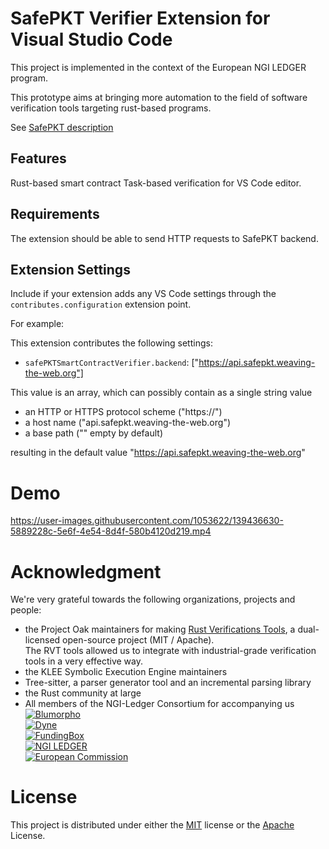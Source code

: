 # SafePKT Verifier Extension for Visual Studio Code

This project is implemented in the context of the European NGI LEDGER program.

This prototype aims at bringing more automation
to the field of software verification tools targeting rust-based programs.

See [SafePKT description](https://ledgerproject.github.io/home/#/teams/SafePKT)

## Features

Rust-based smart contract Task-based verification for VS Code editor.

## Requirements

The extension should be able to send HTTP requests to SafePKT backend.

## Extension Settings

Include if your extension adds any VS Code settings through the `contributes.configuration` extension point.

For example:

This extension contributes the following settings:

* `safePKTSmartContractVerifier.backend`: ["https://api.safepkt.weaving-the-web.org"]

This value is an array, which can possibly contain as a single string value
 - an HTTP or HTTPS protocol scheme ("https://")  
 - a host name ("api.safepkt.weaving-the-web.org")  
 - a base path ("" empty by default)  

resulting in the default value "https://api.safepkt.weaving-the-web.org"

# Demo

https://user-images.githubusercontent.com/1053622/139436630-5889228c-5e6f-4e54-8d4f-580b4120d219.mp4

# Acknowledgment

We're very grateful towards the following organizations, projects and people:
 - the Project Oak maintainers for making [Rust Verifications Tools](https://project-oak.github.io/rust-verification-tools/), a dual-licensed open-source project (MIT / Apache).  
 The RVT tools allowed us to integrate with industrial-grade verification tools in a very effective way. 
 - the KLEE Symbolic Execution Engine maintainers
 - Tree-sitter, a parser generator tool and an incremental parsing library 
 - the Rust community at large
 - All members of the NGI-Ledger Consortium for accompanying us  
 [![Blumorpho](../main/img/blumorpho-logo.png?raw=true)](https://www.blumorpho.com/)  
 [![Dyne](../main/img/dyne-logo.png?raw=true)](https://www.dyne.org/ledger/)  
 [![FundingBox](../main/img/funding-box-logo.png?raw=true)](https://fundingbox.com/)  
 [![NGI LEDGER](../main/img/ledger-eu-logo.png?raw=true)](https://ledgerproject.eu/)  
 [![European Commission](../main/img/european-commission-logo.png?raw=true)](https://ec.europa.eu/programmes/horizon2020/en/home)

# License

This project is distributed under either the [MIT](../../blob/main/LICENSE-MIT) license or the [Apache](../../blob/main/LICENSE-APACHE) License.
